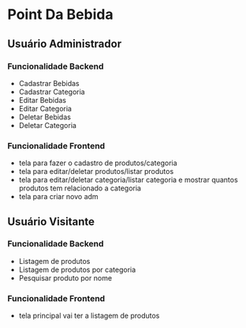 # Point Da Bebida

## Usuário Administrador 

### Funcionalidade Backend

* Cadastrar Bebidas
* Cadastrar Categoria
* Editar Bebidas
* Editar Categoria
* Deletar Bebidas 
* Deletar Categoria

### Funcionalidade Frontend

* tela para fazer o cadastro de produtos/categoria
* tela para editar/deletar produtos/listar produtos
* tela para editar/deletar categoria/listar categoria e mostrar quantos produtos tem relacionado a categoria 
* tela para criar novo adm

## Usuário Visitante

### Funcionalidade Backend

* Listagem de produtos
* Listagem de produtos por categoria
* Pesquisar produto por nome

### Funcionalidade Frontend

* tela principal vai ter a listagem de produtos
